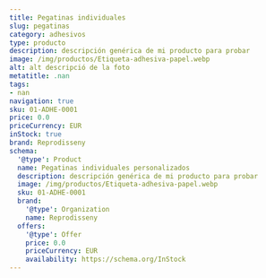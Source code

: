```yaml
---
title: Pegatinas individuales
slug: pegatinas
category: adhesivos
type: producto
description: descripción genérica de mi producto para probar
image: /img/productos/Etiqueta-adhesiva-papel.webp
alt: alt descripció de la foto
metatitle: .nan
tags:
- nan
navigation: true
sku: 01-ADHE-0001
price: 0.0
priceCurrency: EUR
inStock: true
brand: Reprodisseny
schema:
  '@type': Product
  name: Pegatinas individuales personalizados
  description: descripción genérica de mi producto para probar
  image: /img/productos/Etiqueta-adhesiva-papel.webp
  sku: 01-ADHE-0001
  brand:
    '@type': Organization
    name: Reprodisseny
  offers:
    '@type': Offer
    price: 0.0
    priceCurrency: EUR
    availability: https://schema.org/InStock
---
```

